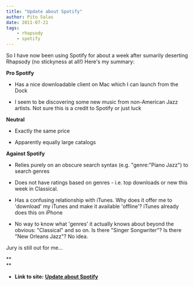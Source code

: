 ```yaml
---
title: "Update about Spotify"
author: Pito Salas
date: 2011-07-21
tags:
    - rhapsody
    - spotify
---
```


So I have now been using Spotify for about a week after sumarily deserting
Rhapsody (no stickyness at all!) Here's my summary:

**Pro Spotify**

  * Has a nice downloadable client on Mac which I can launch from the Dock

  * I seem to be discovering some new music from non-American Jazz artists. Not sure this is a credit to Spotify or just luck

**Neutral**

  * Exactly the same price

  * Apparently equally large catalogs

**Against Spotify**

  * Relies purely on an obscure search syntax (e.g. "genre:"Piano Jazz") to search genres

  * Does not have ratings based on genres - i.e. top downloads or new this week in Classical.

  * Has a confusing relationship with iTunes. Why does it offer me to 'download' my iTunes and make it available 'offline'? iTunes already does this on iPhone

  * No way to know what 'genres' it actually knows about beyond the obvious: "Classical" and so on. Is there "Singer Songwriter"? Is there "New Orleans Jazz"? No idea.

Jury is still out for me…

**  
**


* **Link to site:** **[Update about Spotify](None)**
